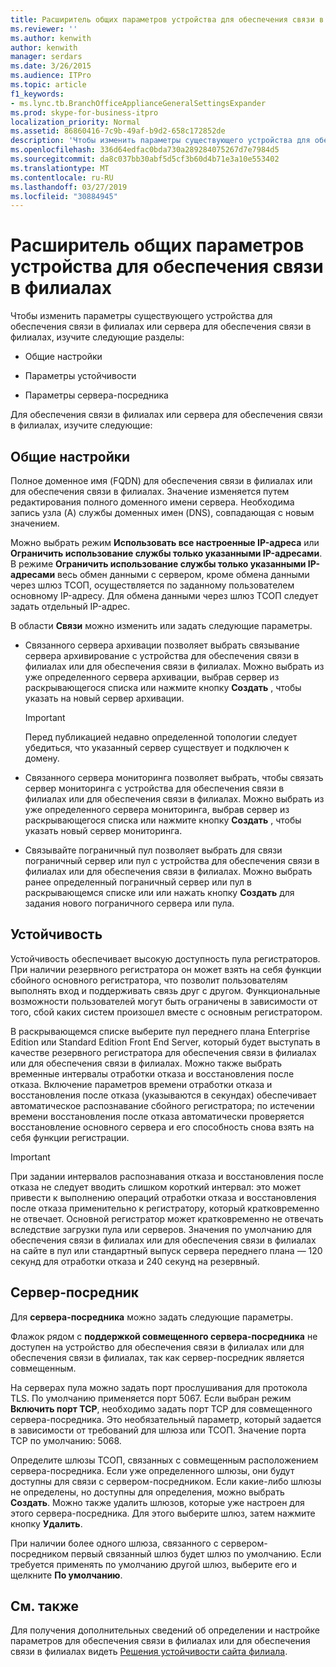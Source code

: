 ```yaml
---
title: Расширитель общих параметров устройства для обеспечения связи в филиалах
ms.reviewer: ''
ms.author: kenwith
author: kenwith
manager: serdars
ms.date: 3/26/2015
ms.audience: ITPro
ms.topic: article
f1_keywords:
- ms.lync.tb.BranchOfficeApplianceGeneralSettingsExpander
ms.prod: skype-for-business-itpro
localization_priority: Normal
ms.assetid: 86860416-7c9b-49af-b9d2-658c172852de
description: 'Чтобы изменить параметры существующего устройства для обеспечения связи в филиалах или сервера для обеспечения связи в филиалах, изучите следующие разделы:'
ms.openlocfilehash: 336d64edfac0bda730a289284075267d7e7984d5
ms.sourcegitcommit: da8c037bb30abf5d5cf3b60d4b71e3a10e553402
ms.translationtype: MT
ms.contentlocale: ru-RU
ms.lasthandoff: 03/27/2019
ms.locfileid: "30884945"
---
```

# <a name="branch-office-appliance-general-settings-expander"></a>Расширитель общих параметров устройства для обеспечения связи в филиалах

Чтобы изменить параметры существующего устройства для обеспечения связи в филиалах или сервера для обеспечения связи в филиалах, изучите следующие разделы:

- Общие настройки

- Параметры устойчивости

- Параметры сервера-посредника



Для обеспечения связи в филиалах или сервера для обеспечения связи в филиалах, изучите следующие:

## <a name="general-settings"></a>Общие настройки

Полное доменное имя (FQDN) для обеспечения связи в филиалах или для обеспечения связи в филиалах. Значение изменяется путем редактирования полного доменного имени сервера. Необходима запись узла (A) службы доменных имен (DNS), совпадающая с новым значением.

Можно выбрать режим **Использовать все настроенные IP-адреса** или **Ограничить использование службы только указанными IP-адресами**. В режиме **Ограничить использование службы только указанными IP-адресами** весь обмен данными с сервером, кроме обмена данными через шлюз ТСОП, осуществляется по заданному пользователем основному IP-адресу. Для обмена данными через шлюз ТСОП следует задать отдельный IP-адрес.

В области **Связи** можно изменить или задать следующие параметры.

- Связанного сервера архивации позволяет выбрать связывание сервера архивирование с устройства для обеспечения связи в филиалах или для обеспечения связи в филиалах. Можно выбрать из уже определенного сервера архивации, выбрав сервер из раскрывающегося списка или нажмите кнопку **Создать** , чтобы указать на новый сервер архивации.

    > [!IMPORTANT]
    > Перед публикацией недавно определенной топологии следует убедиться, что указанный сервер существует и подключен к домену.

- Связанного сервера мониторинга позволяет выбрать, чтобы связать сервер мониторинга с устройства для обеспечения связи в филиалах или для обеспечения связи в филиалах. Можно выбрать из уже определенного сервера мониторинга, выбрав сервер из раскрывающегося списка или нажмите кнопку **Создать** , чтобы указать новый сервер мониторинга.

- Связывайте пограничный пул позволяет выбрать для связи пограничный сервер или пул с устройства для обеспечения связи в филиалах или для обеспечения связи в филиалах. Можно выбрать ранее определенный пограничный сервер или пул в раскрывающемся списке или или нажать кнопку **Создать** для задания нового пограничного сервера или пула.

## <a name="resiliency"></a>Устойчивость

Устойчивость обеспечивает высокую доступность пула регистраторов. При наличии резервного регистратора он может взять на себя функции сбойного основного регистратора, что позволит пользователям выполнять вход и поддерживать связь друг с другом. Функциональные возможности пользователей могут быть ограничены в зависимости от того, сбой каких систем произошел вместе с основным регистратором.

В раскрывающемся списке выберите пул переднего плана Enterprise Edition или Standard Edition Front End Server, который будет выступать в качестве резервного регистратора для обеспечения связи в филиалах или для обеспечения связи в филиалах. Можно также выбрать временные интервалы отработки отказа и восстановления после отказа. Включение параметров времени отработки отказа и восстановления после отказа (указываются в секундах) обеспечивает автоматическое распознавание сбойного регистратора; по истечении времени восстановления после отказа автоматически проверяется восстановление основного сервера и его способность снова взять на себя функции регистрации.

> [!IMPORTANT]
> При задании интервалов распознавания отказа и восстановления после отказа не следует вводить слишком короткий интервал: это может привести к выполнению операций отработки отказа и восстановления после отказа применительно к регистратору, который кратковременно не отвечает. Основной регистратор может кратковременно не отвечать вследствие загрузки пула или серверов. Значения по умолчанию для обеспечения связи в филиалах или для обеспечения связи в филиалах на сайте в пул или стандартный выпуск сервера переднего плана — 120 секунд для отработки отказа и 240 секунд на резервный.

## <a name="mediation-server"></a>Сервер-посредник

Для **сервера-посредника** можно задать следующие параметры.

Флажок рядом с **поддержкой совмещенного сервера-посредника** не доступен на устройство для обеспечения связи в филиалах или для обеспечения связи в филиалах, так как сервер-посредник является совмещенным.

На серверах пула можно задать порт прослушивания для протокола TLS. По умолчанию применяется порт 5067. Если выбран режим **Включить порт TCP**, необходимо задать порт TCP для совмещенного сервера-посредника. Это необязательный параметр, который задается в зависимости от требований для шлюза или ТСОП. Значение порта TCP по умолчанию: 5068.

Определите шлюзы ТСОП, связанных с совмещенным расположением сервера-посредника. Если уже определенного шлюзы, они будут доступны для связи с сервером-посредником. Если какие-либо шлюзы не определены, но доступны для определения, можно выбрать **Создать**. Можно также удалить шлюзов, которые уже настроен для этого сервера-посредника. Для этого выберите шлюз, затем нажмите кнопку **Удалить**.

При наличии более одного шлюза, связанного с сервером-посредником первый связанный шлюз будет шлюз по умолчанию. Если требуется применять по умолчанию другой шлюз, выберите его и щелкните **По умолчанию**.

## <a name="see-also"></a>См. также

Для получения дополнительных сведений об определении и настройке параметров для обеспечения связи в филиалах или для обеспечения связи в филиалах видеть [Решения устойчивости сайта филиала](https://technet.microsoft.com/library/1700f99b-709c-4e47-88eb-c0a5490e26e2.aspx).


